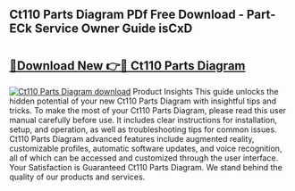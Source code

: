 ## Ct110 Parts Diagram PDf Free Download - Part-ECk Service Owner Guide isCxD

# <h2><a href="http://dfjknyr.blite.top/?on=Ct110+Parts+Diagram">🔗Download New 👉🔴 Ct110 Parts Diagram</a></h2>

[![Ct110 Parts Diagram download](https://i.imgur.com/lujVjoI.png)](http://dfjknyr.blite.top/?on=Ct110+Parts+Diagram)
Product Insights This guide unlocks the hidden potential of your new Ct110 Parts Diagram with insightful tips and tricks. To make the most of your Ct110 Parts Diagram, please read this user manual carefully before use. It includes clear instructions for installation, setup, and operation, as well as troubleshooting tips for common issues. Ct110 Parts Diagram advanced features include augmented reality, customizable profiles, automatic software updates, and voice recognition, all of which can be accessed and customized through the user interface. Your Satisfaction is Guaranteed Ct110 Parts Diagram. We stand behind the quality of our products and services.
